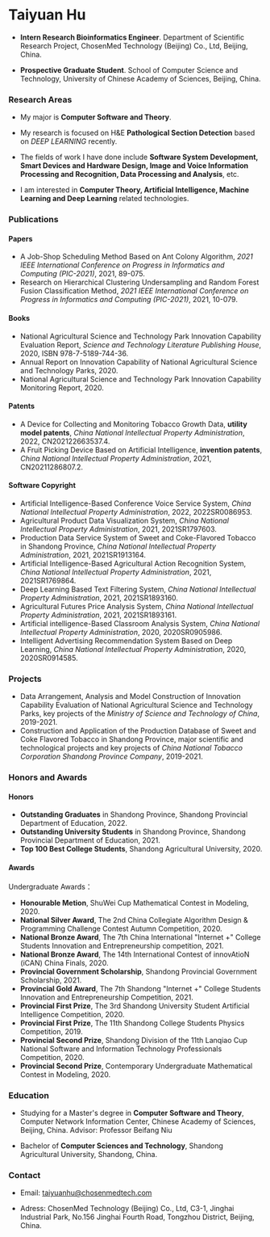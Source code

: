 # Taiyuan Hu

- **Intern Research Bioinformatics Engineer**. Department of Scientific Research Project, ChosenMed Technology (Beijing) Co., Ltd, Beijing, China.

- **Prospective Graduate Student**. School of Computer Science and Technology, University of Chinese Academy of Sciences, Beijing, China.


### Research Areas

- My major is **Computer Software and Theory**.

- My research is focused on H&E **Pathological Section Detection** based on *DEEP LEARNING* recently.

- The fields of work I have done include **Software System Development, Smart Devices and Hardware Design, Image and Voice Information Processing and Recognition, Data Processing and Analysis**, etc.

- I am interested in **Computer Theory, Artificial Intelligence, Machine Learning and Deep Learning** related technologies.

### Publications

#### Papers
- A Job-Shop Scheduling Method Based on Ant Colony Algorithm, *2021 IEEE International Conference on Progress in Informatics and Computing (PIC-2021)*, 2021, 89-075.
- Research on Hierarchical Clustering Undersampling and Random Forest Fusion Classification Method, *2021 IEEE International Conference on Progress in Informatics and Computing (PIC-2021)*, 2021, 10-079.


#### Books
- National Agricultural Science and Technology Park Innovation Capability Evaluation Report, *Science and Technology Literature Publishing House*, 2020, ISBN 978-7-5189-744-36.
- Annual Report on Innovation Capability of National Agricultural Science and Technology Parks, 2020.
- National Agricultural Science and Technology Park Innovation Capability Monitoring Report, 2020.


#### Patents
- A Device for Collecting and Monitoring Tobacco Growth Data, **utility model patents**, *China National lntellectual Property Administration*, 2022, CN202122663537.4.
- A Fruit Picking Device Based on Artificial Intelligence, **invention patents**, *China National lntellectual Property Administration*, 2021, CN20211286807.2.

#### Software Copyright

- Artificial Intelligence-Based Conference Voice Service System, *China National lntellectual Property Administration*, 2022, 2022SR0086953.
- Agricultural Product Data Visualization System, *China National lntellectual Property Administration*, 2021, 2021SR1797603.
- Production Data Service System of Sweet and Coke-Flavored Tobacco in Shandong Province, *China National lntellectual Property Administration*, 2021, 2021SR1913164.
- Artificial Intelligence-Based Agricultural Action Recognition System, *China National lntellectual Property Administration*, 2021, 2021SR1769864.
- Deep Learning Based Text Filtering System, *China National lntellectual Property Administration*, 2021, 2021SR1893160.
- Agricultural Futures Price Analysis System, *China National lntellectual Property Administration*, 2021, 2021SR1893161.
- Artificial intelligence-Based Classroom Analysis System, *China National lntellectual Property Administration*, 2020, 2020SR0905986.
- Intelligent Advertising Recommendation System Based on Deep Learning, *China National lntellectual Property Administration*, 2020, 2020SR0914585.


### Projects
- Data Arrangement, Analysis and Model Construction of Innovation Capability Evaluation of National Agricultural Science and Technology Parks, key projects of the *Ministry of Science and Technology of China*, 2019-2021.
- Construction and Application of the Production Database of Sweet and Coke Flavored Tobacco in Shandong Province, major scientific and technological projects and key projects of *China National Tobacco Corporation Shandong Province Company*, 2019-2021.


### Honors and Awards
#### Honors
- **Outstanding Graduates** in Shandong Province, Shandong Provincial Department of Education, 2022.
- **Outstanding University Students** in Shandong Province, Shandong Provincial Department of Education, 2021.
- **Top 100 Best College Students**, Shandong Agricultural University, 2020.

#### Awards

Undergraduate Awards：
- **Honourable Metion**, ShuWei Cup Mathematical Contest in Modeling, 2020.
- **National Silver Award**, The 2nd China Collegiate Algorithm Design & Programming Challenge Contest Autumn Competition, 2020.
- **National Bronze Award**, The 7th China International "Internet +" College Students Innovation and Entrepreneurship competition, 2021.
- **National Bronze Award**, The 14th International Contest of innovAtioN (iCAN) China Finals, 2020.
- **Provincial Government Scholarship**, Shandong Provincial Government Scholarship, 2021.
- **Provincial Gold Award**, The 7th Shandong "Internet +" College Students Innovation and Entrepreneurship Competition, 2021.
- **Provincial First Prize**, The 3rd Shandong University Student Artificial Intelligence Competition, 2020.
- **Provincial First Prize**, The 11th Shandong College Students Physics Competition, 2019.
- **Provincial Second Prize**, Shandong Division of the 11th Lanqiao Cup National Software and Information Technology Professionals Competition, 2020.
- **Provincial Second Prize**, Contemporary Undergraduate Mathematical Contest in Modeling, 2020.



### Education

- Studying for a Master's degree in **Computer Software and Theory**, Computer Network Information Center, Chinese Academy of Sciences, Beijing, China. Advisor: Professor Beifang Niu

- Bachelor of **Computer Sciences and Technology**, Shandong Agricultural University, Shandong, China.



### Contact

- Email: taiyuanhu@chosenmedtech.com

- Adress: ChosenMed Technology (Beijing) Co., Ltd, C3-1, Jinghai Industrial Park, No.156 Jinghai Fourth Road, Tongzhou District, Beijing, China.
